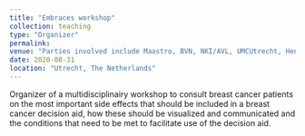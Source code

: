 ```yaml
---
title: "Embraces workshop"
collection: teaching
type: "Organizer"
permalink: 
venue: "Parties involved include Maastro, BVN, NKI/AVL, UMCUtrecht, Henneman Strategies, ComicHouse, August"
date: 2020-08-31
location: "Utrecht, The Netherlands"
---
```

Organizer of a multidisciplinairy workshop to consult breast cancer patients on the most important side effects that should be included in a breast cancer decision aid, how these should be visualized and communicated and the conditions that need to be met to facilitate use of the decision aid. 

